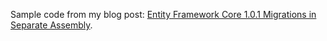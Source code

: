Sample code from my blog post: [Entity Framework Core 1.0.1 Migrations in Separate Assembly](http://www.michael-whelan.net/ef-core-101-migrations-in-separate-assembly/).